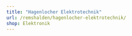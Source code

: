 ```yaml
---
title: "Hagenlocher Elektrotechnik"
url: /remshalden/hagenlocher-elektrotechnik/
shop: Elektronik
---
```

